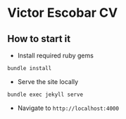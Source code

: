 # Victor Escobar CV

## How to start it

* Install required ruby gems

```bash
bundle install
```

* Serve the site locally

```bash
bundle exec jekyll serve
```

* Navigate to `http://localhost:4000`